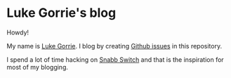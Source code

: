 # Luke Gorrie's blog

Howdy!

My name is [Luke Gorrie](http://lukego.com/). I blog by creating [Github issues](https://github.com/lukego/blog/issues) in this repository.

I spend a lot of time hacking on [Snabb Switch](https://github.com/SnabbCo/snabbswitch) and that is the inspiration for most of my blogging.
